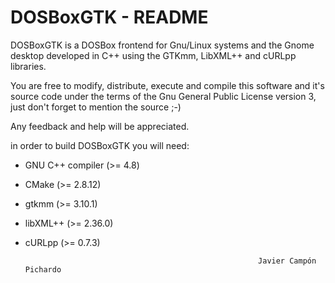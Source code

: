 DOSBoxGTK - README
==================

DOSBoxGTK is a DOSBox frontend for Gnu/Linux systems and the Gnome desktop
developed in C++ using the GTKmm, LibXML++ and cURLpp libraries.

You are free to modify, distribute, execute and compile this software and it's
source code under the terms of the Gnu General Public License version 3, just
don't forget to mention the source ;-)

Any feedback and help will be appreciated.

in order to build DOSBoxGTK you will need:

* GNU C++ compiler (>= 4.8)
* CMake (>= 2.8.12)
* gtkmm (>= 3.10.1)
* libXML++ (>= 2.36.0)
* cURLpp (>= 0.7.3)

                                                          Javier Campón Pichardo

